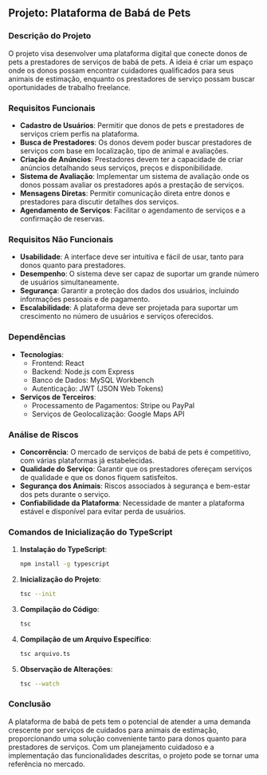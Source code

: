 ## Projeto: Plataforma de Babá de Pets

### Descrição do Projeto

O projeto visa desenvolver uma plataforma digital que conecte donos de pets a prestadores de serviços de babá de pets. A ideia é criar um espaço onde os donos possam encontrar cuidadores qualificados para seus animais de estimação, enquanto os prestadores de serviço possam buscar oportunidades de trabalho freelance.

### Requisitos Funcionais

- **Cadastro de Usuários**: Permitir que donos de pets e prestadores de serviços criem perfis na plataforma.
- **Busca de Prestadores**: Os donos devem poder buscar prestadores de serviços com base em localização, tipo de animal e avaliações.
- **Criação de Anúncios**: Prestadores devem ter a capacidade de criar anúncios detalhando seus serviços, preços e disponibilidade.
- **Sistema de Avaliação**: Implementar um sistema de avaliação onde os donos possam avaliar os prestadores após a prestação de serviços.
- **Mensagens Diretas**: Permitir comunicação direta entre donos e prestadores para discutir detalhes dos serviços.
- **Agendamento de Serviços**: Facilitar o agendamento de serviços e a confirmação de reservas.

### Requisitos Não Funcionais

- **Usabilidade**: A interface deve ser intuitiva e fácil de usar, tanto para donos quanto para prestadores.
- **Desempenho**: O sistema deve ser capaz de suportar um grande número de usuários simultaneamente.
- **Segurança**: Garantir a proteção dos dados dos usuários, incluindo informações pessoais e de pagamento.
- **Escalabilidade**: A plataforma deve ser projetada para suportar um crescimento no número de usuários e serviços oferecidos.

### Dependências

- **Tecnologias**:
    - Frontend: React
    - Backend: Node.js com Express
    - Banco de Dados: MySQL Workbench
    - Autenticação: JWT (JSON Web Tokens)
- **Serviços de Terceiros**:
    - Processamento de Pagamentos: Stripe ou PayPal
    - Serviços de Geolocalização: Google Maps API

### Análise de Riscos

- **Concorrência**: O mercado de serviços de babá de pets é competitivo, com várias plataformas já estabelecidas.
- **Qualidade do Serviço**: Garantir que os prestadores ofereçam serviços de qualidade e que os donos fiquem satisfeitos.
- **Segurança dos Animais**: Riscos associados à segurança e bem-estar dos pets durante o serviço.
- **Confiabilidade da Plataforma**: Necessidade de manter a plataforma estável e disponível para evitar perda de usuários.

### Comandos de Inicialização do TypeScript

1. **Instalação do TypeScript**:
    
    ```bash
    npm install -g typescript
    
    ```
    
2. **Inicialização do Projeto**:
    
    ```bash
    tsc --init
    
    ```
    
3. **Compilação do Código**:
    
    ```bash
    tsc
    
    ```
    
4. **Compilação de um Arquivo Específico**:
    
    ```bash
    tsc arquivo.ts
    
    ```
    
5. **Observação de Alterações**:
    
    ```bash
    tsc --watch
    
    ```
    

### Conclusão

A plataforma de babá de pets tem o potencial de atender a uma demanda crescente por serviços de cuidados para animais de estimação, proporcionando uma solução conveniente tanto para donos quanto para prestadores de serviços. Com um planejamento cuidadoso e a implementação das funcionalidades descritas, o projeto pode se tornar uma referência no mercado.
